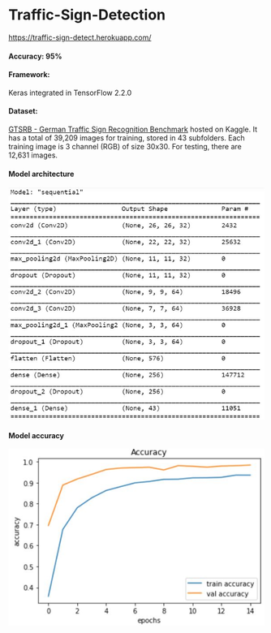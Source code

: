 # Traffic-Sign-Detection
https://traffic-sign-detect.herokuapp.com/

#### Accuracy: 95%

#### Framework:
Keras integrated in TensorFlow 2.2.0

#### Dataset:
[GTSRB - German Traffic Sign Recognition Benchmark](https://www.kaggle.com/meowmeowmeowmeowmeow/gtsrb-german-traffic-sign) hosted on Kaggle. It has a total of 39,209 images for training, stored in 43 subfolders. Each training image is 3 channel (RGB) of size 30x30. For testing, there are 12,631 images.

#### Model architecture
<img src="model_summary.jpg" />

#### Model accuracy
<img src="model_accuracy.jpg" />
